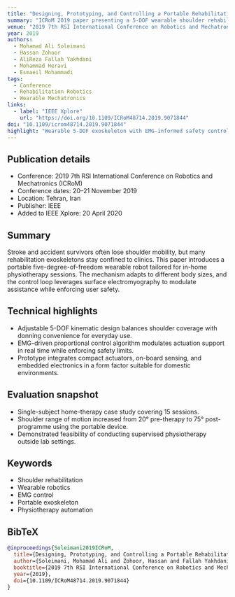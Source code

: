 ```yaml
---
title: "Designing, Prototyping, and Controlling a Portable Rehabilitation Robot for the Shoulder Physiotherapy and Training"
summary: "ICRoM 2019 paper presenting a 5-DOF wearable shoulder rehabilitation robot with EMG-informed control that enables at-home physiotherapy."
venue: "2019 7th RSI International Conference on Robotics and Mechatronics (ICRoM)"
year: 2019
authors:
  - Mohamad Ali Soleimani
  - Hassan Zohoor
  - AliReza Fallah Yakhdani
  - Mohammad Heravi
  - Esmaeil Mohammadi
tags:
  - Conference
  - Rehabilitation Robotics
  - Wearable Mechatronics
links:
  - label: "IEEE Xplore"
    url: "https://doi.org/10.1109/ICRoM48714.2019.9071844"
doi: "10.1109/icrom48714.2019.9071844"
highlight: "Wearable 5-DOF exoskeleton with EMG-informed safety control expanded a patient’s shoulder mobility from 20° to 75° after 15 at-home sessions."
---
```

## Publication details

- Conference: 2019 7th RSI International Conference on Robotics and Mechatronics (ICRoM)
- Conference dates: 20–21 November 2019
- Location: Tehran, Iran
- Publisher: IEEE
- Added to IEEE Xplore: 20 April 2020

## Summary

Stroke and accident survivors often lose shoulder mobility, but many rehabilitation exoskeletons stay confined to clinics. This paper introduces a portable five-degree-of-freedom wearable robot tailored for in-home physiotherapy sessions. The mechanism adapts to different body sizes, and the control loop leverages surface electromyography to modulate assistance while enforcing user safety.

## Technical highlights

- Adjustable 5-DOF kinematic design balances shoulder coverage with donning convenience for everyday use.
- EMG-driven proportional control algorithm modulates actuation support in real time while enforcing safety limits.
- Prototype integrates compact actuators, on-board sensing, and embedded electronics in a form factor suitable for domestic environments.

## Evaluation snapshot

- Single-subject home-therapy case study covering 15 sessions.
- Shoulder range of motion increased from 20° pre-therapy to 75° post-programme using the portable device.
- Demonstrated feasibility of conducting supervised physiotherapy outside lab settings.

## Keywords

- Shoulder rehabilitation
- Wearable robotics
- EMG control
- Portable exoskeleton
- Physiotherapy automation

## BibTeX

```bibtex
@inproceedings{Soleimani2019ICRoM,
  title={Designing, Prototyping, and Controlling a Portable Rehabilitation Robot for the Shoulder Physiotherapy and Training},
  author={Soleimani, Mohamad Ali and Zohoor, Hassan and Fallah Yakhdani, AliReza and Heravi, Mohammad and Mohammadi, Esmaeil},
  booktitle={2019 7th RSI International Conference on Robotics and Mechatronics (ICRoM)},
  year={2019},
  doi={10.1109/ICRoM48714.2019.9071844}
}
```
